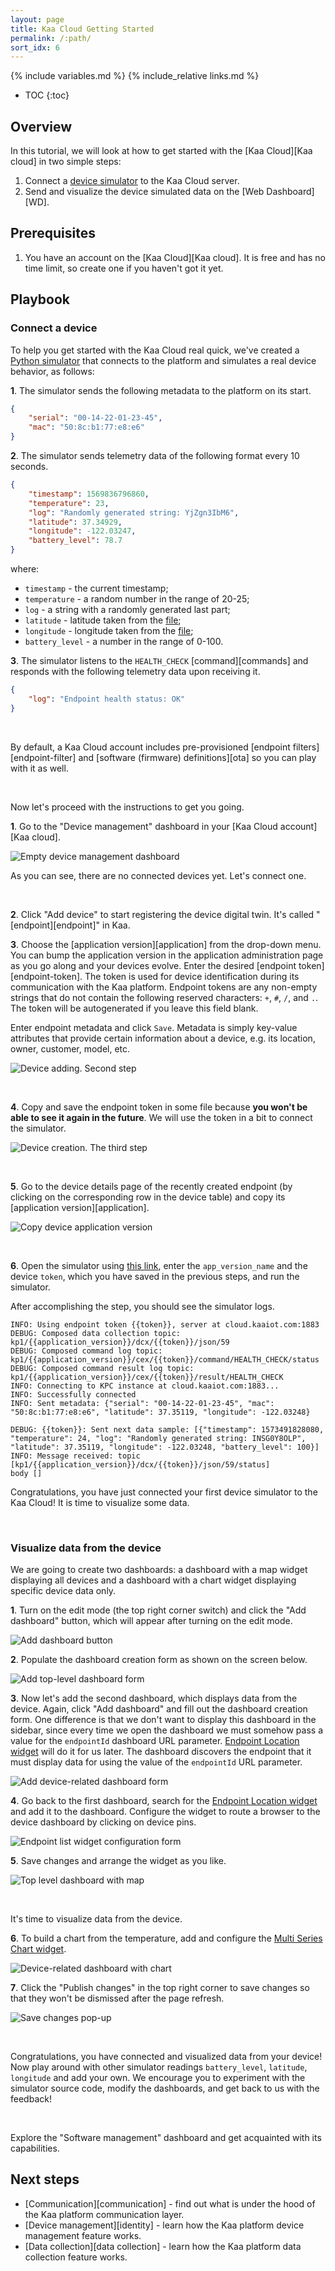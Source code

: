 ```yaml
---
layout: page
title: Kaa Cloud Getting Started
permalink: /:path/
sort_idx: 6
---
```


{% include variables.md %}
{% include_relative links.md %}

* TOC
{:toc}


## Overview

In this tutorial, we will look at how to get started with the [Kaa Cloud][Kaa cloud] in two simple steps:

1. Connect a [device simulator][client_url] to the Kaa Cloud server.
2. Send and visualize the device simulated data on the [Web Dashboard][WD].


## Prerequisites

1. You have an account on the [Kaa Cloud][Kaa cloud].
It is free and has no time limit, so create one if you haven't got it yet.


## Playbook


### Connect a device

To help you get started with the Kaa Cloud real quick, we've created a [Python simulator][client_url] that connects to the platform and simulates a real device behavior, as follows:

**1**. The simulator sends the following metadata to the platform on its start.

```json
{
    "serial": "00-14-22-01-23-45",
    "mac": "50:8c:b1:77:e8:e6"
}
```

**2**. The simulator sends telemetry data of the following format every 10 seconds.

```json
{
    "timestamp": 1569836796860,
    "temperature": 23,
    "log": "Randomly generated string: YjZgn3IbM6",
    "latitude": 37.34929,
    "longitude": -122.03247,
    "battery_level": 78.7
}
```

where:
- `timestamp` - the current timestamp;
- `temperature` - a random number in the range of 20-25;
- `log` - a string with a randomly generated last part;
- `latitude` - latitude taken from the [file][location_json];
- `longitude` - longitude taken from the [file][location_json];
- `battery_level` - a number in the range of 0-100.

**3**. The simulator listens to the `HEALTH_CHECK` [command][commands] and responds with the following telemetry data upon receiving it.

```json
{
    "log": "Endpoint health status: OK"
}
```

<br/>

By default, a Kaa Cloud account includes pre-provisioned [endpoint filters][endpoint-filter] and [software (firmware) definitions][ota] so you can play with it as well.

<br/>

Now let's proceed with the instructions to get you going.

**1**. Go to the "Device management" dashboard in your [Kaa Cloud account][Kaa cloud].

![Empty device management dashboard](attach/img/empty-device-management-dashboard.png)

As you can see, there are no connected devices yet.
Let's connect one.

<br/>

**2**. Click "Add device" to start registering the device digital twin.
It's called "[endpoint][endpoint]" in Kaa.

**3**. Choose the [application version][application] from the drop-down menu. 
You can bump the application version in the application administration page as you go along and your devices evolve.
Enter the desired [endpoint token][endpoint-token].
The token is used for device identification during its communication with the Kaa platform. 
Endpoint tokens are any non-empty strings that do not contain the following reserved characters: `+`, `#`, `/`, and `.`. 
The token will be autogenerated if you leave this field blank.

Enter endpoint metadata and click `Save`.
Metadata is simply key-value attributes that provide certain information about a device, e.g. its location, owner, customer, model, etc.

![Device adding. Second step](attach/img/device-adding-1.png)

<br/>

**4**. Copy and save the endpoint token in some file because **you won't be able to see it again in the future**.
We will use the token in a bit to connect the simulator.

![Device creation. The third step](attach/img/device-adding-2.png)

<br/>

**5**. Go to the device details page of the recently created endpoint (by clicking on the corresponding row in the device table) and copy its [application version][application].

![Copy device application version](attach/img/device-application-version.png)

<br/>

**6**. Open the simulator using [this link][client_url], enter the `app_version_name` and the device `token`, which you have saved in the previous steps, and run the simulator.

After accomplishing the step, you should see the simulator logs.

```text
INFO: Using endpoint token {{token}}, server at cloud.kaaiot.com:1883
DEBUG: Composed data collection topic: kp1/{{application_version}}/dcx/{{token}}/json/59
DEBUG: Composed command log topic: kp1/{{application_version}}/cex/{{token}}/command/HEALTH_CHECK/status
DEBUG: Composed command result log topic: kp1/{{application_version}}/cex/{{token}}/result/HEALTH_CHECK
INFO: Connecting to KPC instance at cloud.kaaiot.com:1883...
INFO: Successfully connected
INFO: Sent metadata: {"serial": "00-14-22-01-23-45", "mac": "50:8c:b1:77:e8:e6", "latitude": 37.35119, "longitude": -122.03248}

DEBUG: {{token}}: Sent next data sample: [{"timestamp": 1573491828080, "temperature": 24, "log": "Randomly generated string: INSG0Y8OLP", "latitude": 37.35119, "longitude": -122.03248, "battery_level": 100}]
INFO: Message received: topic [kp1/{{application_version}}/dcx/{{token}}/json/59/status]
body []
```

Congratulations, you have just connected your first device simulator to the Kaa Cloud!
It is time to visualize some data.

<br/>


### Visualize data from the device

We are going to create two dashboards: a dashboard with a map widget displaying all devices and a dashboard with a chart widget displaying specific device data only.

**1**. Turn on the edit mode (the top right corner switch) and click the "Add dashboard" button, which will appear after turning on the edit mode.

![Add dashboard button](attach/img/add-dashboard-button.png)

**2**. Populate the dashboard creation form as shown on the screen below.

![Add top-level dashboard form](attach/img/add-top-level-dashboard-form.png)

**3**. Now let's add the second dashboard, which displays data from the device.
Again, click "Add dashboard" and fill out the dashboard creation form.
One difference is that we don't want to display this dashboard in the sidebar, since every time we open the dashboard we must somehow pass a value for the `endpointId` dashboard URL parameter.
[Endpoint Location widget][ep-location-widget] will do it for us later.
The dashboard discovers the endpoint that it must display data for using the value of the `endpointId` URL parameter. 

![Add device-related dashboard form](attach/img/add-device-related-dashboard-form.png)

**4**. Go back to the first dashboard, search for the [Endpoint Location widget][ep-location-widget] and add it to the dashboard.
Configure the widget to route a browser to the device dashboard by clicking on device pins.

![Endpoint list widget configuration form](attach/img/ep-location-widget-configuration-form.png)

**5**. Save changes and arrange the widget as you like.

![Top level dashboard with map](attach/img/top-level-dashboard-with-map.png)

<br/>

It's time to visualize data from the device.

**6**. To build a chart from the temperature, add and configure the [Multi Series Chart widget][multi-series-chart-widget].

![Device-related dashboard with chart](attach/img/device-related-dashboard-with-chart.png)

**7**. Click the "Publish changes" in the top right corner to save changes so that they won't be dismissed after the page refresh.

![Save changes pop-up](attach/img/save-changes-pop-up.png)

<br/>

Congratulations, you have connected and visualized data from your device!
Now play around with other simulator readings `battery_level`, `latitude`, `longitude` and add your own.
We encourage you to experiment with the simulator source code, modify the dashboards, and get back to us with the feedback!

<br/>

Explore the "Software management" dashboard and get acquainted with its capabilities.

## Next steps

- [Communication][communication] - find out what is under the hood of the Kaa platform communication layer.
- [Device management][identity] - learn how the Kaa platform device management feature works.
- [Data collection][data collection] - learn how the Kaa platform data collection feature works.


[ep-list-widget]: {{wd_url}}Widgets/#ep-list
[ep-location-widget]: {{wd_url}}Widgets/#ep-location
[multi-series-chart-widget]: {{wd_url}}Widgets/#multiseries-chart
[location_json]: https://github.com/kaaproject/kaa/tree/master/doc/Tutorials/getting-started-kaa-cloud/attach/code/location.json
[client_url]: https://repl.it/@KaaIoT/SimulateEndpointTelemetryData
